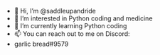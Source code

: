- 👋 Hi, I’m @saddleupandride
- 👀 I’m interested in Python coding and medicine
- 🌱 I’m currently learning Python coding
- 📫 You can reach out to me on Discord:
- garlic bread#9579

<!---
saddleupandride/saddleupandride is a ✨ special ✨ repository because its `README.md` (this file) appears on your GitHub profile.
You can click the Preview link to take a look at your changes.
--->

